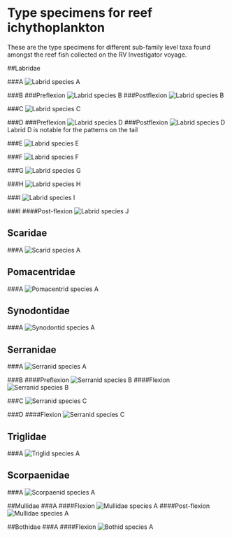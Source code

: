 # Type specimens for reef ichythoplankton

These are the type specimens for different sub-family level taxa found amongst the reef fish collected on the RV Investigator voyage. 

##Labridae

###A
![Labrid species A](../figs/type_specimens/labrid_A.png "Labrid A")

###B
###Preflexion
![Labrid species B](../figs/type_specimens/labrid_b_pre.jpg "Labrid B Preflexion")
###Postflexion
![Labrid species B](../figs/type_specimens/labrid_b_pos.png "Labrid B Postflexion")

###C
![Labrid species C](../figs/type_specimens/labrid_C.png "Labrid C")

###D
###Preflexion
![Labrid species D](../figs/type_specimens/labrid_d_pre.jpg "Labrid D Preflexion")
###Postflexion
![Labrid species D](../figs/type_specimens/labrid_d_pos.png "Labrid D Postflexion")
Labrid D is notable for the patterns on the tail

###E
![Labrid species E](../figs/type_specimens/labrid_E.png "Labrid E")  

###F
![Labrid species F](../figs/type_specimens/labrid_f_pre.jpg "Labrid F Preflexion")  

###G
![Labrid species G](../figs/type_specimens/labrid_G.png "Labrid G")

###H
![Labrid species H](../figs/type_specimens/labrid_H.png "Labrid H")

###I
![Labrid species I](../figs/type_specimens/labrid_I.png "Labrid I")

###I
####Post-flexion
![Labrid species J](../figs/type_specimens/labrid_J_pos.png "Labrid J")

## Scaridae

###A
![Scarid species A](../figs/type_specimens/scarid_a.jpg "Scarid A")

## Pomacentridae

###A
![Pomacentrid species A](../figs/type_specimens/pomacentrid_a.jpg "Pomacentrid A")

## Synodontidae

###A
![Synodontid species A](../figs/type_specimens/synodontid_a.png "Synodontid A")

## Serranidae

###A
![Serranid species A](../figs/type_specimens/serranid_a.jpg "Serranid A")

###B
####Preflexion
![Serranid species B](../figs/type_specimens/serranid_b_pre.jpg "Serranid B Preflexion")
####Flexion
![Serranid species B](../figs/type_specimens/serranid_b_fle.jpg "Serranid B Postflexion")

###C
![Serranid species C](../figs/type_specimens/serranid_c.png "Serranid C")

###D
####Flexion
![Serranid species C](../figs/type_specimens/serranid_d_fle.jpg "Serranid D")


## Triglidae

###A
![Triglid species A](../figs/type_specimens/triglid_a.jpg "Triglid A")

## Scorpaenidae

###A
![Scorpaenid species A](../figs/type_specimens/scorpaenid_a.jpg "Scorpaenid A")

##Mullidae
###A
####Flexion
![Mullidae species A](../figs/type_specimens/mullid_a_fle.jpg "Mullidae A Flexion")
####Post-flexion
![Mullidae species A](../figs/type_specimens/mullid_a_pos.jpg "Mullidae A Post-flexion")

##Bothidae
###A
####Flexion
![Bothid species A](../figs/type_specimens/bothid_a_fle.jpg "Bothid A")


